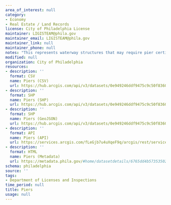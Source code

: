 ```yaml
---
area_of_interest: null
category:
- Economy
- Real Estate / Land Records
license: City of Philadelphia License
maintainer: LIGISTEAM@phila.gov
maintainer_email: LIGISTEAM@phila.gov
maintainer_link: null
maintainer_phone: null
notes: "This represents waterway structures that may require pier certifications."
modified: null
organization: City of Philadelphia
resources:
- description: ''
  format: CSV
  name: Piers (CSV)
  url: https://hub.arcgis.com/api/v3/datasets/0e949246ddf9475c9c50f836022482c4_0/downloads/data?format=csv&spatialRefId=3857&where=1%3D1
- description: ''
  format: SHP
  name: Piers (SHP)
  url: https://hub.arcgis.com/api/v3/datasets/0e949246ddf9475c9c50f836022482c4_0/downloads/data?format=shp&spatialRefId=3857&where=1%3D1
- description: ''
  format: SHP
  name: Piers (GeoJSON)
  url: https://hub.arcgis.com/api/v3/datasets/0e949246ddf9475c9c50f836022482c4_0/downloads/data?format=geojson&spatialRefId=4326&where=1%3D1
- description: ''
  format: API
  name: Piers (API)
  url: https://services.arcgis.com/fLeGjb7u4uXqeF9q/arcgis/rest/services/piers/FeatureServer/0/query?outFields=*&where=1%3D1
- description: ''
  format: HTML
  name: Piers (Metadata)
  url: https://metadata.phila.gov/#home/datasetdetails/6765dd4b57353502cad20b98/representationdetails/6765dd4b57353502cad20ba7/
schema: philadelphia
source: ''
tags:
- Department of Licenses and Inspections
time_period: null
title: Piers
usage: null
---
```

